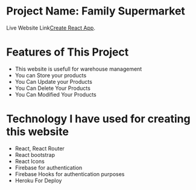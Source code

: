 # Project Name: Family Supermarket

Live Website Link[Create React App](https://github.com/facebook/create-react-app).

# Features of This Project
* This website is usefull for warehouse management
* You can Store your products
* You Can Update your Products
* You Can Delete Your Products
* You Can Modified Your Products

# Technology I have used for creating this website

* React, React Router
* React bootstrap
* React Icons
* Firebase for authentication
* Firebase Hooks for authentication purposes
* Heroku For Deploy


